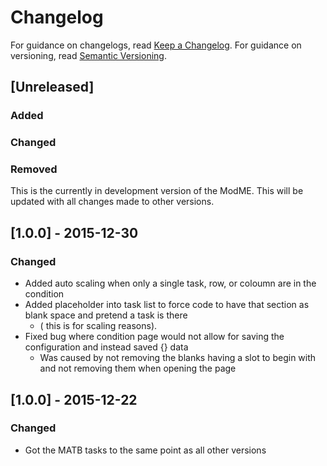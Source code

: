 # Changelog

For guidance on changelogs, read [Keep a Changelog](http://keepachangelog.com).
For guidance on versioning, read [Semantic Versioning](http://semver.org).

## [Unreleased]
### Added
### Changed
### Removed

This is the currently in development version of the ModME. This will be updated with all changes made to other versions.

## [1.0.0] - 2015-12-30
### Changed
- Added auto scaling when only a single task, row, or coloumn are in the condition
- Added placeholder into task list to force code to have that section as blank space and pretend a task is there 
  - ( this is for scaling reasons).
- Fixed bug where condition page would not allow for saving the configuration and instead saved {} data
  - Was caused by not removing the blanks having a slot to begin with and not removing them when opening the page	

## [1.0.0] - 2015-12-22
### Changed
- Got the MATB tasks to the same point as all other versions
